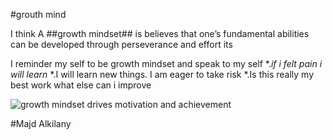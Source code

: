 #grouth mind

I think A ##growth mindset## is believes that one’s fundamental abilities can be developed through perseverance and effort its 

I reminder my self to be growth mindset and speak to my self
*.*if i  felt pain i will learn*
*.I will learn new things. I am eager to take risk 
*.Is this really my best work what else can i improve

![growth mindset drives motivation and achievement](https://www.mindsetworks.com/Assets/images/science/the-science/the-growth-mindset-i-can-get-smarter.png)

#Majd Alkilany
